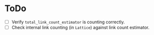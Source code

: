 # ToDo
- [ ] Verify `total_link_count_estimator` is counting correctly.
- [ ] Check internal link counting (in `Lattice`) against 
link count estimator.